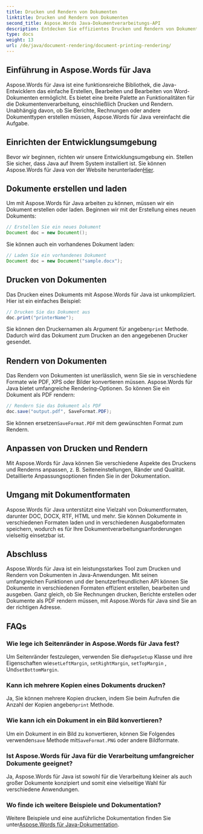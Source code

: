```yaml
---
title: Drucken und Rendern von Dokumenten
linktitle: Drucken und Rendern von Dokumenten
second_title: Aspose.Words Java-Dokumentverarbeitungs-API
description: Entdecken Sie effizientes Drucken und Rendern von Dokumenten mit Aspose.Words für Java. Lernen Sie Schritt für Schritt anhand von Quellcode-Beispielen.
type: docs
weight: 13
url: /de/java/document-rendering/document-printing-rendering/
---
```


## Einführung in Aspose.Words für Java

Aspose.Words für Java ist eine funktionsreiche Bibliothek, die Java-Entwicklern das einfache Erstellen, Bearbeiten und Bearbeiten von Word-Dokumenten ermöglicht. Es bietet eine breite Palette an Funktionalitäten für die Dokumentenverarbeitung, einschließlich Drucken und Rendern. Unabhängig davon, ob Sie Berichte, Rechnungen oder andere Dokumenttypen erstellen müssen, Aspose.Words für Java vereinfacht die Aufgabe.

## Einrichten der Entwicklungsumgebung

 Bevor wir beginnen, richten wir unsere Entwicklungsumgebung ein. Stellen Sie sicher, dass Java auf Ihrem System installiert ist. Sie können Aspose.Words für Java von der Website herunterladen[Hier](https://releases.aspose.com/words/java/).

## Dokumente erstellen und laden

Um mit Aspose.Words für Java arbeiten zu können, müssen wir ein Dokument erstellen oder laden. Beginnen wir mit der Erstellung eines neuen Dokuments:

```java
// Erstellen Sie ein neues Dokument
Document doc = new Document();
```

Sie können auch ein vorhandenes Dokument laden:

```java
// Laden Sie ein vorhandenes Dokument
Document doc = new Document("sample.docx");
```

## Drucken von Dokumenten

Das Drucken eines Dokuments mit Aspose.Words für Java ist unkompliziert. Hier ist ein einfaches Beispiel:

```java
// Drucken Sie das Dokument aus
doc.print("printerName");
```

Sie können den Druckernamen als Argument für angeben`print` Methode. Dadurch wird das Dokument zum Drucken an den angegebenen Drucker gesendet.

## Rendern von Dokumenten

Das Rendern von Dokumenten ist unerlässlich, wenn Sie sie in verschiedene Formate wie PDF, XPS oder Bilder konvertieren müssen. Aspose.Words für Java bietet umfangreiche Rendering-Optionen. So können Sie ein Dokument als PDF rendern:

```java
// Rendern Sie das Dokument als PDF
doc.save("output.pdf", SaveFormat.PDF);
```

 Sie können ersetzen`SaveFormat.PDF` mit dem gewünschten Format zum Rendern.

## Anpassen von Drucken und Rendern

Mit Aspose.Words für Java können Sie verschiedene Aspekte des Druckens und Renderns anpassen, z. B. Seiteneinstellungen, Ränder und Qualität. Detaillierte Anpassungsoptionen finden Sie in der Dokumentation.

## Umgang mit Dokumentformaten

Aspose.Words für Java unterstützt eine Vielzahl von Dokumentformaten, darunter DOC, DOCX, RTF, HTML und mehr. Sie können Dokumente in verschiedenen Formaten laden und in verschiedenen Ausgabeformaten speichern, wodurch es für Ihre Dokumentverarbeitungsanforderungen vielseitig einsetzbar ist.

## Abschluss

Aspose.Words für Java ist ein leistungsstarkes Tool zum Drucken und Rendern von Dokumenten in Java-Anwendungen. Mit seinen umfangreichen Funktionen und der benutzerfreundlichen API können Sie Dokumente in verschiedenen Formaten effizient erstellen, bearbeiten und ausgeben. Ganz gleich, ob Sie Rechnungen drucken, Berichte erstellen oder Dokumente als PDF rendern müssen, mit Aspose.Words für Java sind Sie an der richtigen Adresse.

## FAQs

### Wie lege ich Seitenränder in Aspose.Words für Java fest?

 Um Seitenränder festzulegen, verwenden Sie die`PageSetup` Klasse und ihre Eigenschaften wie`setLeftMargin`, `setRightMargin`, `setTopMargin` , Und`setBottomMargin`.

### Kann ich mehrere Kopien eines Dokuments drucken?

 Ja, Sie können mehrere Kopien drucken, indem Sie beim Aufrufen die Anzahl der Kopien angeben`print` Methode.

### Wie kann ich ein Dokument in ein Bild konvertieren?

 Um ein Dokument in ein Bild zu konvertieren, können Sie Folgendes verwenden`save` Methode mit`SaveFormat.PNG` oder andere Bildformate.

### Ist Aspose.Words für Java für die Verarbeitung umfangreicher Dokumente geeignet?

Ja, Aspose.Words für Java ist sowohl für die Verarbeitung kleiner als auch großer Dokumente konzipiert und somit eine vielseitige Wahl für verschiedene Anwendungen.

### Wo finde ich weitere Beispiele und Dokumentation?

 Weitere Beispiele und eine ausführliche Dokumentation finden Sie unter[Aspose.Words für Java-Dokumentation](https://reference.aspose.com/words/java/).
